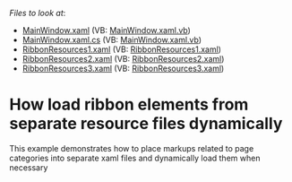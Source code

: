 <!-- default file list -->
*Files to look at*:

* [MainWindow.xaml](./CS/RibbonFromXaml/MainWindow.xaml) (VB: [MainWindow.xaml.vb](./VB/RibbonFromXaml/MainWindow.xaml.vb))
* [MainWindow.xaml.cs](./CS/RibbonFromXaml/MainWindow.xaml.cs) (VB: [MainWindow.xaml.vb](./VB/RibbonFromXaml/MainWindow.xaml.vb))
* [RibbonResources1.xaml](./CS/RibbonFromXaml/RibbonResources1.xaml) (VB: [RibbonResources1.xaml](./VB/RibbonFromXaml/RibbonResources1.xaml))
* [RibbonResources2.xaml](./CS/RibbonFromXaml/RibbonResources2.xaml) (VB: [RibbonResources2.xaml](./VB/RibbonFromXaml/RibbonResources2.xaml))
* [RibbonResources3.xaml](./CS/RibbonFromXaml/RibbonResources3.xaml) (VB: [RibbonResources3.xaml](./VB/RibbonFromXaml/RibbonResources3.xaml))
<!-- default file list end -->
# How load ribbon elements from separate resource files dynamically


<p>This example demonstrates how to place markups related to page categories  into separate xaml files and dynamically load them when necessary</p>

<br/>


